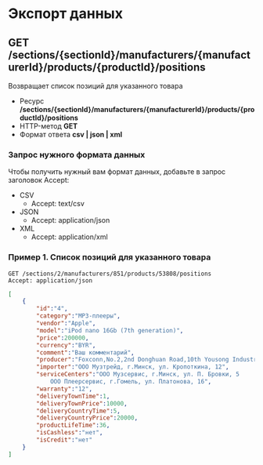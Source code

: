# Экспорт данных

## GET /sections/{sectionId}/manufacturers/{manufacturerId}/products/{productId}/positions

Возвращает список позиций для указанного товара

- Ресурс **/sections/{sectionId}/manufacturers/{manufacturerId}/products/{productId}/positions**
- HTTP-метод **GET**
- Формат ответа **csv | json | xml**

### Запрос нужного формата данных

Чтобы получить нужный вам формат данных, добавьте в запрос заголовок Accept:

- CSV
    - Accept: text/csv
- JSON
    - Accept: application/json
- XML
    - Accept: application/xml

### Пример 1. Список позиций для указанного товара

```
GET /sections/2/manufacturers/851/products/53808/positions
Accept: application/json
```

```json
[
    {
        "id":"4",
        "category":"MP3-плееры",
        "vendor":"Apple",
        "model":"iPod nano 16Gb (7th generation)",
        "price":200000,
        "currency":"BYR",
        "comment":"Ваш комментарий",
        "producer":"Foxconn,No.2,2nd Donghuan Road,10th Yousong Industrial District,Longhua,Baoan,Shenzhen City,Guangdong Province,China",
        "importer":"ООО Музтрейд, г.Минск, ул. Кропоткина, 12",
        "serviceCenters":"ООО Музсервис, г.Минск, ул. П. Бровки, 5
            ООО Плеерсервис, г.Гомель, ул. Платонова, 16",
        "warranty":"12",
        "deliveryTownTime":1,
        "deliveryTownPrice":10000,
        "deliveryCountryTime":5,
        "deliveryCountryPrice":20000,
        "productLifeTime":36,
        "isCashless":"нет",
        "isCredit":"нет"
    }
]
```
